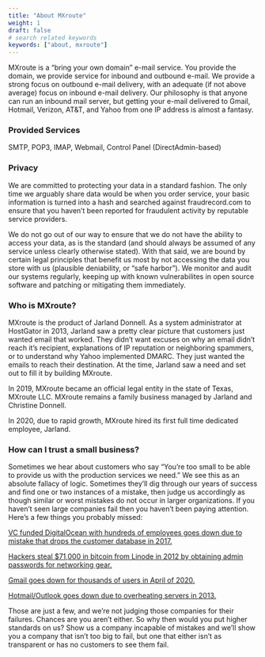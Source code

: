 ```yaml
---
title: "About MXroute"
weight: 1
draft: false
# search related keywords
keywords: ["about, mxroute"]
---
```


MXroute is a “bring your own domain” e-mail service. You provide the domain, we provide service for inbound and outbound e-mail. We provide a strong focus on outbound e-mail delivery, with an adequate (if not above average) focus on inbound e-mail delivery. Our philosophy is that anyone can run an inbound mail server, but getting your e-mail delivered to Gmail, Hotmail, Verizon, AT&T, and Yahoo from one IP address is almost a fantasy.

### Provided Services

SMTP, POP3, IMAP, Webmail, Control Panel (DirectAdmin-based)

### Privacy

We are committed to protecting your data in a standard fashion. The only time we arguably share data would be when you order service, your basic information is turned into a hash and searched against fraudrecord.com to ensure that you haven’t been reported for fraudulent activity by reputable service providers.

We do not go out of our way to ensure that we do not have the ability to access your data, as is the standard (and should always be assumed of any service unless clearly otherwise stated). With that said, we are bound by certain legal principles that benefit us most by not accessing the data you store with us (plausible deniability, or “safe harbor”). We monitor and audit our systems regularly, keeping up with known vulnerabilites in open source software and patching or mitigating them immediately.

### Who is MXroute?

MXroute is the product of Jarland Donnell. As a system administrator at HostGator in 2013, Jarland saw a pretty clear picture that customers just wanted email that worked. They didn’t want excuses on why an email didn’t reach it’s recipient, explanations of IP reputation or neighboring spammers, or to understand why Yahoo implemented DMARC. They just wanted the emails to reach their destination. At the time, Jarland saw a need and set out to fill it by building MXroute.

In 2019, MXroute became an official legal entity in the state of Texas, MXroute LLC. MXroute remains a family business managed by Jarland and Christine Donnell.

In 2020, due to rapid growth, MXroute hired its first full time dedicated employee, Jarland.

### How can I trust a small business?

Sometimes we hear about customers who say “You’re too small to be able to provide us with the production services we need.” We see this as an absolute fallacy of logic. Sometimes they’ll dig through our years of success and find one or two instances of a mistake, then judge us accordingly as though similar or worst mistakes do not occur in larger organizations. If you haven’t seen large companies fail then you haven’t been paying attention. Here’s a few things you probably missed:

[VC funded DigitalOcean with hundreds of employees goes down due to mistake that drops the customer database in 2017.](https://www.digitalocean.com/blog/update-on-the-april-5th-2017-outage/)

[Hackers steal $71,000 in bitcoin from Linode in 2012 by obtaining admin passwords for networking gear.](https://www.esecurityplanet.com/hackers/web-host-linode-hacked-71000-stolen.html)

[Gmail goes down for thousands of users in April of 2020.](https://www.newsweek.com/gmail-down-wednesday-april-8-1496877)

[Hotmail/Outlook goes down due to overheating servers in 2013.](https://www.pcworld.com/article/2030836/microsoft-blames-outlook-hotmail-outage-on-overheated-servers-apologizes.html)

Those are just a few, and we’re not judging those companies for their failures. Chances are you aren’t either. So why then would you put higher standards on us? Show us a company incapable of mistakes and we’ll show you a company that isn’t too big to fail, but one that either isn’t as transparent or has no customers to see them fail.